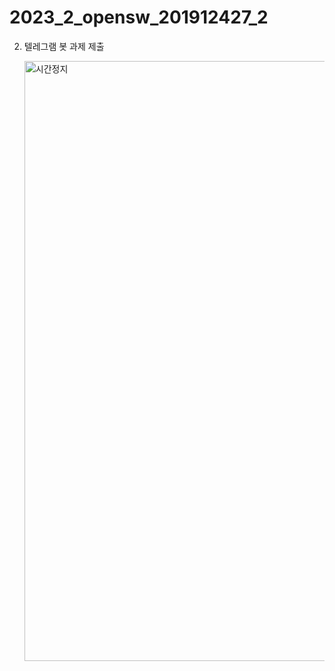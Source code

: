 # 2023_2_opensw_201912427_2 

2. 텔레그램 봇 과제 제출

   <img width="960" alt="시간정지" src="https://github.com/SeoGyeongWon/2023_2_opensw_201912427_2/assets/126853734/1727663b-c01c-43c4-a4bf-bde469df20d1">
